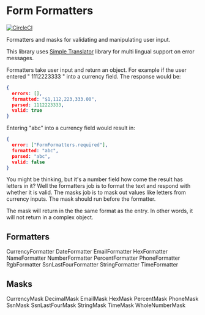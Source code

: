# Form Formatters

[![CircleCI](https://circleci.com/gh/AlchemyAlcove/FormFormatters/tree/master.svg?style=svg&circle-token=8d93970e17263a753de9a3f15a8cd855b345b91b)](https://circleci.com/gh/AlchemyAlcove/FormFormatters/tree/master)

Formatters and masks for validating and manipulating user input.

This library uses [Simple Translator](https://github.com/AlchemyAlcove/SimpleTranslator) library for multi lingual support on error messages.

Formatters take user input and return an object. For example if the user entered " 1112223333 " into a currency field. The response would be:

```json
{
  errors: [],
  formatted: "$1,112,223,333.00",
  parsed: 1112223333,
  valid: true
}
```

Entering "abc" into a currency field would result in:

```json
{
  error: ["FormFormatters.required"],
  formatted: "abc",
  parsed: "abc",
  valid: false
}
```

You might be thinking, but it's a number field how come the result has letters in it? Well the formatters job is to format the text and respond with whether it is valid. The masks job is to mask out values like letters from currency inputs. The mask should run before the formatter.

The mask will return in the the same format as the entry. In other words, it will not return in a complex object.

## Formatters
CurrencyFormatter
DateFormatter
EmailFormatter
HexFormatter
NameFormatter
NumberFormatter
PercentFormatter
PhoneFormatter
RgbFormatter
SsnLastFourFormatter
StringFormatter
TimeFormatter

## Masks
CurrencyMask
DecimalMask
EmailMask
HexMask
PercentMask
PhoneMask
SsnMask
SsnLastFourMask
StringMask
TimeMask
WholeNumberMask
